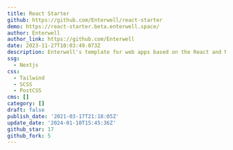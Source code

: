 ```yaml
---
title: React Starter
github: https://github.com/Enterwell/react-starter
demo: https://react-starter.beta.enterwell.space/
author: Enterwell
author_link: https://github.com/Enterwell
date: 2023-11-27T10:03:49.073Z
description: Enterwell's template for web apps based on the React and Next.js.
ssg:
  - Nextjs
css:
  - Tailwind
  - SCSS
  - PostCSS
cms: []
category: []
draft: false
publish_date: '2021-03-17T21:18:05Z'
update_date: '2024-01-10T15:45:36Z'
github_star: 17
github_fork: 5
---
```

